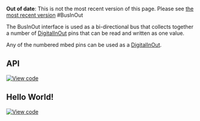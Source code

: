 <span class="warnings">**Out of date**: This is not the most recent version of this page. Please see [the most recent version](https://os.mbed.com/docs/latest/reference/businout.html)</span>
#BusInOut

The BusInOut interface is used as a bi-directional bus that collects together a number of [DigitalInOut](DigitalInOut.md) pins that can be read and written as one value.

Any of the numbered mbed pins can be used as a [DigitalInOut](DigitalInOut.md). 

## API

[![View code](https://www.mbed.com/embed/?type=library)](https://docs.mbed.com/docs/mbed-os-api/en/mbed-os-5.2/api/classmbed_1_1BusInOut.html) 

## Hello World!

[![View code](https://www.mbed.com/embed/?url=https://developer.mbed.org/users/mbed_official/code/BusInOut_HelloWorld/)](https://developer.mbed.org/users/mbed_official/code/BusInOut_HelloWorld/file/075e57eccf3a/main.cpp) 

